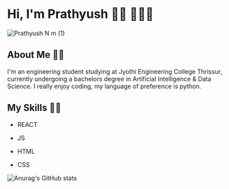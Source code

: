 # Hi, I'm Prathyush 👋🏼 🧑🏽‍💻

![Prathyush N m (1)](https://user-images.githubusercontent.com/85440373/151523098-8805ec66-2b25-43d4-acae-fb163d9b513e.png)


## About Me ✍🏼

I'm an engineering student studying at Jyothi Engineering College Thrissur, currently undergoing a bachelors degree in Artificial Intelligence & Data Science. I really enjoy coding, my language of preference is python.

## My Skills 🥷🏼

- REACT 

- JS

- HTML

- CSS





![Anurag's GitHub stats](https://github-readme-stats.vercel.app/api?username=probablynotnmp&theme=github_dark&show_icons=true)
